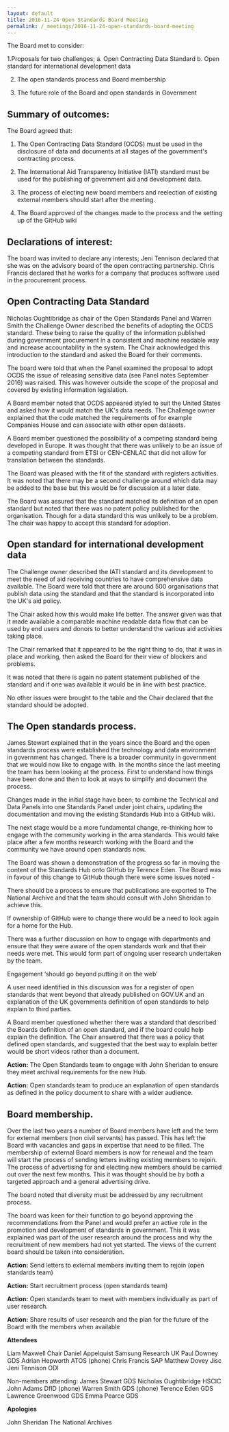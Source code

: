 ```yaml
---
layout: default
title: 2016-11-24 Open Standards Board Meeting
permalink: /_meetings/2016-11-24-open-standards-board-meeting
---
```


The Board met to consider:

1.Proposals for two challenges; 
  a. Open Contracting Data Standard
  b. Open standard for international development data

2. The open standards process and Board membership

3. The future role of the Board and open standards in Government

## Summary of outcomes:

The Board agreed that:

1. The Open Contracting Data Standard (OCDS) must be used in the disclosure of data and documents at all stages of the government's contracting process.

2. The International Aid Transparency Initiative (IATI) standard must be used for the publishing of government aid and development data.

3. The process of electing new board members and reelection of existing external members should start after the meeting.

4. The Board approved of the changes made to the process and the setting up of the GitHub wiki 

## Declarations of interest:

The board was invited to declare any interests; 
Jeni Tennison declared that she was on the advisory board of the open contracting partnership.
Chris Francis declared that he works for a company that produces software used in the procurement process.

## Open Contracting Data Standard

Nicholas Oughtibridge as chair of the Open Standards Panel and Warren Smith the Challenge Owner described the benefits of adopting the OCDS standard. These being to raise the quality of the information published during government procurement in a consistent and machine readable way and increase accountability in the system. 
The Chair acknowledged this introduction to the standard and asked the Board for their comments.

The board were told that when the Panel examined the proposal to adopt OCDS the issue of releasing sensitive data (see Panel notes September 2016) was raised. This was however outside the scope of the proposal and covered by existing information legislation.

A Board member noted that OCDS appeared styled to suit the United States and asked how it would match the UK's data needs. The Challenge owner explained that the code matched the requirements of for example Companies House and can associate with other open datasets.

A Board member questioned the possibility of a competing standard being developed in Europe. It was thought that there was unlikely to be an issue of a competing standard from ETSI or CEN-CENLAC that did not allow for translation between the standards.

The Board was pleased with the fit of the standard with registers activities. It was noted that there may be a second challenge around which data may be added to the base but this would be for discussion at a later date.

The Board was assured that the standard matched its definition of an open standard but noted that there was no patent policy published for the organisation. Though for a data standard this was unlikely to be a problem.
The chair was happy to accept this standard for adoption.

## Open standard for international development data

The Challenge owner described the IATI standard and its development to meet the need of aid receiving countries to have comprehensive data available. The Board were told that there are around 500 organisations that publish data using the standard and that the standard is incorporated into the UK's aid policy.

The Chair asked how this would make life better. The answer given was that it made available a comparable machine readable data flow that can be used by end users and donors to better understand the various aid activities taking place.

The Chair remarked that it appeared to be the right thing to do, that it was in place and working, then asked the Board for their view of blockers and problems.

It was noted that there is again no patent statement published of the standard and if one was available it would be in line with best practice.

No other issues were brought to the table and the Chair declared that the standard should be adopted.

## The Open standards process. 

James Stewart explained that in the years since the Board and the open standards process were established the technology and data environment in government has changed. There is a broader community in government that we would now like to engage with. In the months since the last meeting the team has been looking at the process. First to understand how things have been done and then to look at ways to simplify and document the process.

Changes made in the initial stage have been; to combine the Technical and Data Panels into one Standards Panel under joint chairs, updating the documentation and moving the existing Standards Hub into a GitHub wiki. 

The next stage would be a more fundamental change, re-thinking how to engage with the community working in the area standards. This would take place after a few months research working with the Board and the community we have around open standards now.

The Board was shown a demonstration of the progress so far in moving the content of the Standards Hub onto GitHub by Terence Eden. The Board was in favour of this change to GitHub though there were some issues noted - 

There should be a process to ensure that publications are exported to The National Archive and that the team should consult with John Sheridan to achieve this.

If ownership of GitHub were to change there would be a need to look again for a home for the Hub.

There was a further discussion on how to engage with departments and ensure that they were aware of the open standards work and that their needs were met. This would form part of ongoing user research undertaken by the team.

Engagement ‘should go beyond putting it on the web’ 

A user need identified in this discussion was for a register of open standards that went beyond that already published on GOV.UK and an explanation of the UK governments definition of open standards to help explain to third parties. 

A Board member questioned whether there was a standard that described the Boards definition of an open standard, and if the board could help explain the definition. The Chair answered that there was a policy that defined open standards, and suggested that the best way to explain better would be short videos rather than a document.

**Action:**  The Open Standards team to engage with John Sheridan to ensure they meet archival requirements for the new Hub.

**Action:**  Open standards team to produce an explanation of open standards as defined in the policy document to share with a wider audience. 

## Board membership.

Over the last two years a number of Board members have left and the term for external members (non civil servants) has passed. This has left the Board with vacancies and gaps in expertise that need to be filled.
The membership of external Board members is now for renewal and the team will start the process of sending letters inviting existing members to rejoin. The process of advertising for and electing new members should be carried out over the next few months. This it was thought should be by both a targeted approach and a general advertising drive.

The board noted that diversity must be addressed by any recruitment process.

The board was keen for their function to go beyond approving the recommendations from the Panel and would prefer an active role in the promotion and development of standards in government. This it was explained was part of the user research around the process and why the recruitment of new members had not yet started. The views of the current board should be taken into consideration.

**Action:** Send letters to external members inviting them to rejoin (open standards team)

**Action:** Start recruitment process (open standards team)

**Action:** Open standards team to meet with members individually as part of user research.

**Action:** Share results of user research and the plan for the future of the Board with the members when available

**Attendees** 

Liam Maxwell  Chair
Daniel Appelquist  Samsung Research UK
Paul Downey  GDS
Adrian Hepworth  ATOS (phone)
Chris Francis SAP
Matthew Dovey Jisc
Jeni Tennison ODI

Non-members attending:
James Stewart GDS
Nicholas Oughtibridge HSCIC
John Adams DfID (phone)
Warren Smith GDS (phone)
Terence Eden GDS
Lawrence Greenwood GDS
Emma Pearce GDS

**Apologies** 

John Sheridan The National Archives


